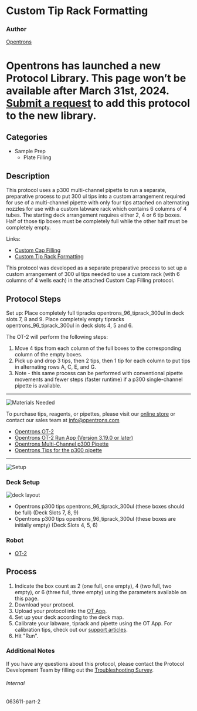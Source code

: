 # Custom Tip Rack Formatting

### Author
[Opentrons](https://opentrons.com/)


# Opentrons has launched a new Protocol Library. This page won’t be available after March 31st, 2024. [Submit a request](https://docs.google.com/forms/d/e/1FAIpQLSdYYp9QCKow4nn0KlCVsMS3HX0eJ0N9O7-erajKvcpT0lWbSg/viewform) to add this protocol to the new library.

## Categories
* Sample Prep
     * Plate Filling

## Description

This protocol uses a p300 multi-channel pipette to run a separate, preparative process to put 300 ul tips into a custom arrangement required for use of a multi-channel pipette with only four tips attached on alternating nozzles for use with a custom labware rack which contains 6 columns of 4 tubes. The starting deck arrangement requires either 2, 4 or 6 tip boxes. Half of those tip boxes must be completely full while the other half must be completely empty.

Links:
* [Custom Cap Filling](https://protocols.opentrons.com/protocol/063611)
* [Custom Tip Rack Formatting](https://protocols.opentrons.com/protocol/063611-part-2)

This protocol was developed as a separate preparative process to set up a custom arrangement of 300 ul tips needed to use a custom rack (with 6 columns of 4 wells each) in the attached Custom Cap Filling protocol.

## Protocol Steps

Set up: Place completely full tipracks opentrons_96_tiprack_300ul in deck slots 7, 8 and 9. Place completely empty tipracks opentrons_96_tiprack_300ul in deck slots 4, 5 and 6.

The OT-2 will perform the following steps:
1. Move 4 tips from each column of the full boxes to the corresponding column of the empty boxes.
2. Pick up and drop 3 tips, then 2 tips, then 1 tip for each column to put tips in alternating rows A, C, E, and G.
3. Note - this same process can be performed with conventional pipette movements and fewer steps (faster runtime) if a p300 single-channel pipette is available.

---
![Materials Needed](https://s3.amazonaws.com/opentrons-protocol-library-website/custom-README-images/001-General+Headings/materials.png)

To purchase tips, reagents, or pipettes, please visit our [online store](https://shop.opentrons.com/) or contact our sales team at [info@opentrons.com](mailto:info@opentrons.com)

* [Opentrons OT-2](https://shop.opentrons.com/collections/ot-2-robot/products/ot-2)
* [Opentrons OT-2 Run App (Version 3.19.0 or later)](https://opentrons.com/ot-app/)
* [Opentrons Multi-Channel p300 Pipette](https://shop.opentrons.com/collections/ot-2-pipettes/products/single-channel-electronic-pipette)
* [Opentrons Tips for the p300 pipette](https://shop.opentrons.com/collections/opentrons-tips)

---
![Setup](https://s3.amazonaws.com/opentrons-protocol-library-website/custom-README-images/001-General+Headings/Setup.png)

### Deck Setup
![deck layout](https://opentrons-protocol-library-website.s3.amazonaws.com/custom-README-images/063611-part-2/tiprack_reformatting_layout.png)

* Opentrons p300 tips opentrons_96_tiprack_300ul (these boxes should be full) (Deck Slots 7, 8, 9)
* Opentrons p300 tips opentrons_96_tiprack_300ul (these boxes are initially empty) (Deck Slots 4, 5, 6)

### Robot
* [OT-2](https://opentrons.com/ot-2)

## Process
1. Indicate the box count as 2 (one full, one empty), 4 (two full, two empty), or 6 (three full, three empty) using the parameters available on this page.
2. Download your protocol.
3. Upload your protocol into the [OT App](https://opentrons.com/ot-app).
4. Set up your deck according to the deck map.
5. Calibrate your labware, tiprack and pipette using the OT App. For calibration tips, check out our [support articles](https://support.opentrons.com/en/collections/1559720-guide-for-getting-started-with-the-ot-2).
6. Hit "Run".

### Additional Notes
If you have any questions about this protocol, please contact the Protocol Development Team by filling out the [Troubleshooting Survey](https://protocol-troubleshooting.paperform.co/).

###### Internal
063611-part-2
